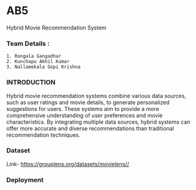 
# AB5

Hybrid Movie Recommendation System


### Team Details :
    1. Rongala Gangadhar
    2. Kunchapu Akhil Kumar 
    3. Nallamekala Gopi Krishna

### INTRODUCTION
Hybrid movie recommendation systems combine various data sources, such as user ratings and movie details, to generate personalized suggestions for users. These systems aim to provide a more comprehensive understanding of user preferences and movie characteristics. By integrating multiple data sources, hybrid systems can offer more accurate and diverse recommendations than traditional recommendation techniques.

### Dataset
Link- https://grouplens.org/datasets/movielens//
### Deployment

